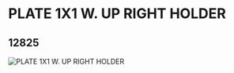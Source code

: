 # PLATE 1X1 W. UP RIGHT HOLDER
## 12825
![PLATE 1X1 W. UP RIGHT HOLDER](https://lc-www-live-s.legocdn.com/media/bricks/5/2/6030714.jpg)